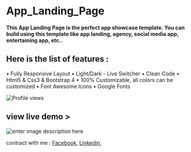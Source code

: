# App_Landing_Page

**This App Landing Page is the perfect app showcase template. You can build using this template like app landing, agency, social media app, entertaining app, etc..**
## Here is the list of features :
• Fully Responsive Layout 
• Light/Dark - Live Switcher 
• Clean Code 
• Html5 & Css3 & Bootstrap 4 
• 100% Customizable, all colors can be customized 
• Font Awesome Icons 
• Google Fonts

![Profile views](https://gpvc.arturio.dev/raihaninfo) 
## view live demo >

![enter image description here](https://1.bp.blogspot.com/-DsocnjL3wmc/YCujetSrhPI/AAAAAAAAASQ/ujBErKMEBMAkawfJite8Lt2JDPkRsmFYQCLcBGAsYHQ/s370/qrcode_raihaninfo.github.io.png)

contract with me : [Facebook](https://www.facebook.com/raihan.mahmudi.50), [Linkedin](https://www.linkedin.com/in/raihaninfo/), 


